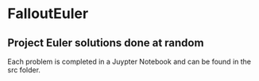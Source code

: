 # FalloutEuler
## Project Euler solutions done at random

Each problem is completed in a Juypter Notebook and can be found in the src folder.
